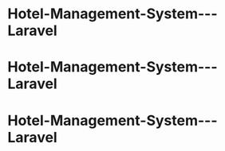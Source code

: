 # Hotel-Management-System---Laravel
# Hotel-Management-System---Laravel
# Hotel-Management-System---Laravel
